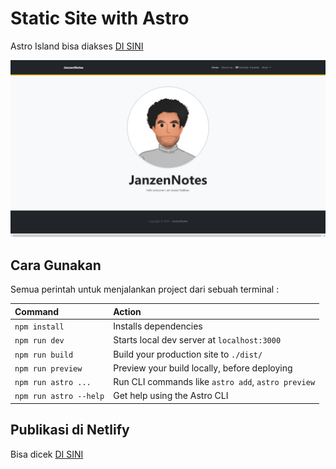 # Static Site with Astro

Astro Island bisa diakses [DI SINI](https://astro.build)

<img src="/src/images/screenshot.png">

## Cara Gunakan

Semua perintah untuk menjalankan project dari sebuah terminal :

| Command                | Action                                             |
| :--------------------- | :------------------------------------------------- |
| `npm install`          | Installs dependencies                              |
| `npm run dev`          | Starts local dev server at `localhost:3000`        |
| `npm run build`        | Build your production site to `./dist/`            |
| `npm run preview`      | Preview your build locally, before deploying       |
| `npm run astro ...`    | Run CLI commands like `astro add`, `astro preview` |
| `npm run astro --help` | Get help using the Astro CLI                       |

## Publikasi di Netlify

Bisa dicek [DI SINI](https://melodic-melba-7e49f7.netlify.app)


